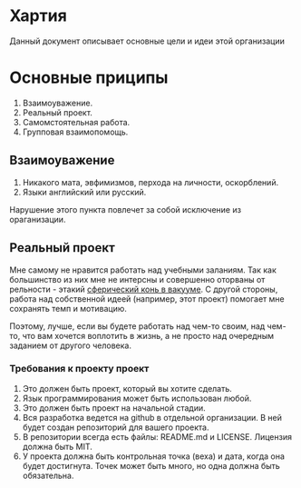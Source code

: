 # Хартия

Данный документ описывает основные цели и идеи этой организации

# Основные приципы
1. Взаимоуважение.
1. Реальный проект.
1. Самомстоятельная работа.
1. Групповая взаимопомощь.

## Взаимоуважение

1. Никакого мата, эвфимизмов, перхода на личности, оскорблений.
1. Языки английский или русский.

Нарушение этого пункта повлечет за собой исключение из ораганизации.

## Реальный проект

Мне самому не нравится работать над учебными заланиям. Так как большинство из них мне не интерсны и совершенно оторваны от рельности - этакий [сферический конь в вакууме](https://ru.wiktionary.org/wiki/%D1%81%D1%84%D0%B5%D1%80%D0%B8%D1%87%D0%B5%D1%81%D0%BA%D0%B8%D0%B9_%D0%BA%D0%BE%D0%BD%D1%8C_%D0%B2_%D0%B2%D0%B0%D0%BA%D1%83%D1%83%D0%BC%D0%B5). С другой стороны, работа над собственной идеей (например, этот проект) помогает мне сохранять темп и мотивацию. 

Поэтому, лучше, если вы будете работать над чем-то своим, над чем-то, что вам хочется воплотить в жизнь, а не просто над очередным заданием от другого человека.


### Требования к проекту проект
1. Это должен быть проект, который вы хотите сделать.
1. Язык программирования может быть использован любой.
1. Это должен быть проект на начальной стадии.
1. Вся разработка ведется на github в отдельной организации. В ней будет создан репозиторий для вашего проекта.
1. В репозитории всегда есть файлы: README.md и LICENSE. Лицензия должна быть MIT.
1. У проекта должна быть контрольная точка (веха) и дата, когда она будет достигнута. Точек может быть много, но одна должна быть обязательна.
